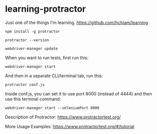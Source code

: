# learning-protractor
Just one of the things I'm learning. https://github.com/hchiam/learning

```
npm install -g protractor
```

```
protractor --version
```

```
webdriver-manager update
```

When you want to run tests, first run this:
```
webdriver-manager start
```

And then in a separate CLI/terminal tab, run this:
```
protractor conf.js
```

Inside conf.js, you can set it to use port 8000 (instead of 4444) and then use this terminal command:
```
webdriver-manager start --seleniumPort 8000
```

Description of Protractor:
https://www.protractortest.org/

More Usage Examples:
https://www.protractortest.org/#/tutorial
